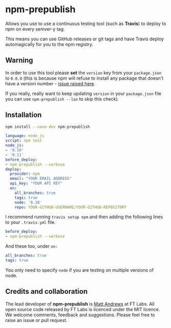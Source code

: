 # npm-prepublish

Allows you use to use a continuous testing tool (such as **Travis**) to deploy to npm on every semver-y tag.

This means you can use GitHub releases or git tags and have Travis deploy automagically for you to the npm registry.

## Warning

In order to use this tool please **set** the `version` key from your `package.json` to `0.0.0` (this is because npm will refuse to install any package that doesn't have a version number - [issue raised here](https://github.com/npm/npm/issues/7105).

If you really, really want to keep updating `version` in your `package.json` file you can use `npm-prepublish --lax` to skip this check).

## Installation

```sh
npm install --save-dev npm-prepublish
```

```yml
language: node_js
script: npm test
node_js:
- '0.10'
- '0.11'
before_deploy:
- npm-prepublish --verbose
deploy:
  provider: npm
  email: "YOUR EMAIL ADDRESS"
  api_key: "YOUR API KEY"
  on:
    all_branches: true
    tags: true
    node: '0.10'
    repo: YOUR-GITHUB-USERNAME/YOUR-GITHUB-REPOSITORY
```

I recommend running `travis setup npm` and then adding the following lines to your `.travis.yml` file.

```yml
before_deploy:
- npm-prepublish --verbose
```

And these too, under `on:`

```yml
all_branches: true
tags: true
```

You only need to specify `node` if you are testing on multiple versions of node.

## Credits and collaboration ##

The lead developer of **npm-prepublish** is [Matt Andrews](http://twitter.com/andrewsmatt) at FT Labs. All open source code released by FT Labs is licenced under the MIT licence. We welcome comments, feedback and suggestions.  Please feel free to raise an issue or pull request.
